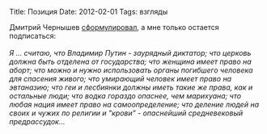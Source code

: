 Title: Позиция
Date: 2012-02-01
Tags: взгляды

<div class="text">Дмитрий Чернышев <a href="http://mi3ch.livejournal.com/2019584.html">сформулировал</a>, а мне только остается подписаться:<br /><br />
<i>Я ... считаю, что Владимир Путин - заурядный диктатор; что церковь должна быть отделена от государства; что женщина имеет право на аборт; что можно и нужно использовать органы погибшего человека для спасения живого; что умирающий человек имеет право на эвтаназию; что геи и лесбиянки должны иметь такие же права, как и остальные люди; что водка гораздо опаснее, чем марихуана; что любая нация имеет право на самоопределение; что деление людей на своих и чужих по религии и "крови" - опаснейший средневековый предрассудок... </i></div>
